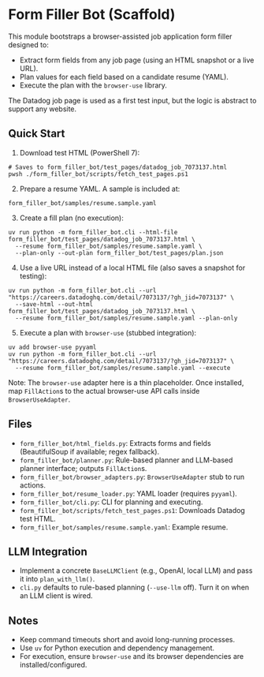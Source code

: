 # Form Filler Bot (Scaffold)

This module bootstraps a browser-assisted job application form filler designed to:

- Extract form fields from any job page (using an HTML snapshot or a live URL).
- Plan values for each field based on a candidate resume (YAML).
- Execute the plan with the `browser-use` library.

The Datadog job page is used as a first test input, but the logic is abstract to support any website.

## Quick Start

1) Download test HTML (PowerShell 7):

```
# Saves to form_filler_bot/test_pages/datadog_job_7073137.html
pwsh ./form_filler_bot/scripts/fetch_test_pages.ps1
```

2) Prepare a resume YAML. A sample is included at:

```
form_filler_bot/samples/resume.sample.yaml
```

3) Create a fill plan (no execution):

```
uv run python -m form_filler_bot.cli --html-file form_filler_bot/test_pages/datadog_job_7073137.html \
  --resume form_filler_bot/samples/resume.sample.yaml \
  --plan-only --out-plan form_filler_bot/test_pages/plan.json
```

4) Use a live URL instead of a local HTML file (also saves a snapshot for testing):

```
uv run python -m form_filler_bot.cli --url "https://careers.datadoghq.com/detail/7073137/?gh_jid=7073137" \
  --save-html --out-html form_filler_bot/test_pages/datadog_job_7073137.html \
  --resume form_filler_bot/samples/resume.sample.yaml --plan-only
```

5) Execute a plan with `browser-use` (stubbed integration):

```
uv add browser-use pyyaml
uv run python -m form_filler_bot.cli --url "https://careers.datadoghq.com/detail/7073137/?gh_jid=7073137" \
  --resume form_filler_bot/samples/resume.sample.yaml --execute
```

Note: The `browser-use` adapter here is a thin placeholder. Once installed, map `FillAction`s to the actual browser-use API calls inside `BrowserUseAdapter`.

## Files

- `form_filler_bot/html_fields.py`: Extracts forms and fields (BeautifulSoup if available; regex fallback).
- `form_filler_bot/planner.py`: Rule-based planner and LLM-based planner interface; outputs `FillAction`s.
- `form_filler_bot/browser_adapters.py`: `BrowserUseAdapter` stub to run actions.
- `form_filler_bot/resume_loader.py`: YAML loader (requires `pyyaml`).
- `form_filler_bot/cli.py`: CLI for planning and executing.
- `form_filler_bot/scripts/fetch_test_pages.ps1`: Downloads Datadog test HTML.
- `form_filler_bot/samples/resume.sample.yaml`: Example resume.

## LLM Integration

- Implement a concrete `BaseLLMClient` (e.g., OpenAI, local LLM) and pass it into `plan_with_llm()`.
- `cli.py` defaults to rule-based planning (`--use-llm` off). Turn it on when an LLM client is wired.

## Notes

- Keep command timeouts short and avoid long-running processes.
- Use `uv` for Python execution and dependency management.
- For execution, ensure `browser-use` and its browser dependencies are installed/configured.


